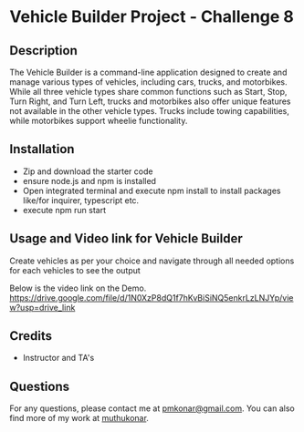 # Vehicle Builder Project - Challenge 8

## Description


The Vehicle Builder is a command-line application designed to create and manage various types of vehicles, including cars, trucks, and motorbikes. While all three vehicle types share common functions such as Start, Stop, Turn Right, and Turn Left, trucks and motorbikes also offer unique features not available in the other vehicle types. Trucks include towing capabilities, while motorbikes support wheelie functionality. 

## Installation 

- Zip and download the starter code
- ensure node.js and npm is installed
- Open integrated terminal and execute npm install to install packages like/for inquirer, typescript etc.
- execute npm run start



## Usage and Video link for Vehicle Builder

Create vehicles as per your choice and navigate through all needed options for each vehicles to see the output 

Below is the video link on the Demo.
https://drive.google.com/file/d/1N0XzP8dQ1f7hKvBiSiNQ5enkrLzLNJYp/view?usp=drive_link



## Credits 
- Instructor and TA's



## Questions 
For any questions, please contact me at [pmkonar@gmail.com](mailto:pmkonar@gmail.com).
You can also find more of my work at [muthukonar](https://github.com/muthukonar).

